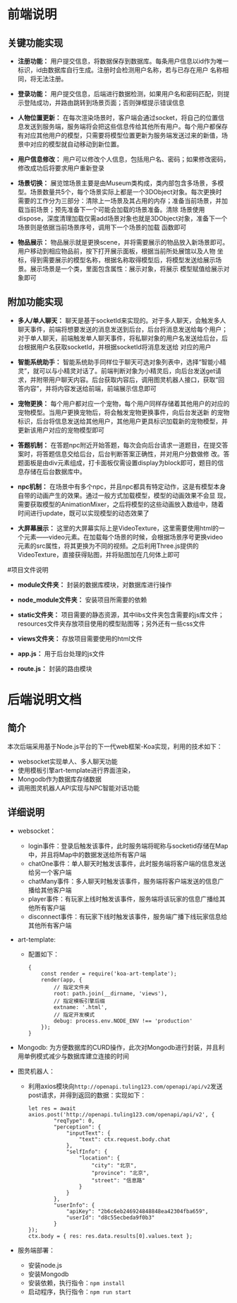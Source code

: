 # 前端说明
## 关键功能实现
+ <strong>注册功能：</strong>
用户提交信息，将数据保存到数据库。每条用户信息以id作为唯一标识，id由数据库自行生成。注册时会检测用户名称，若与已存在用户
名称相同，将无法注册。

+ <strong>登录功能：</strong>
用户提交信息，后端进行数据检测，如果用户名和密码匹配，则提示登陆成功，并路由跳转到场景页面；否则弹框提示错误信息

+ <strong>人物位置更新：</strong>
在每次渲染场景时，客户端会通过socket，将自己的位置信息发送到服务端，服务端将会把这些信息传给其他所有用户。每个用户都保存
有对应其他用户的模型，只需要将模型位置更新为服务端发送过来的新值，场景中对应的模型就自动移动到新位置。

+ <strong>用户信息修改：</strong>
用户可以修改个人信息，包括用户名、密码；如果修改密码，修改成功后将要求用户重新登录

+ <strong>场景切换：</strong>
展览馆场景主要是由Museum类构成，类内部包含多场景，多模型。场景数量共5个，每个场景实际上都是一个3DObject对象。每次更换时
需要的工作分为三部分：清除上一场景及其占用的内存；准备当前场景，并加载当前场景；预先准备下一个可能会加载的场景准备。清除
场景使用dispose，深度清理加载仅需add场景对象也就是3DObject对象，准备下一个场景则是依据当前场景序号，调用下一个场景的加载
函数即可

+ <strong>物品展示：</strong>
物品展示就是更换scene，并将需要展示的物品放入新场景即可。用户移动到相应物品前，按下打开展示面板，根据当前所处展馆以及人物
坐标，得到需要展示的模型名称，根据名称取得模型后，将模型发送给展示场景。展示场景是一个类，里面包含属性：展示对象，将展示
模型赋值给展示对象即可

## 附加功能实现

+ <strong>多人/单人聊天：</strong>
聊天是基于socketId来实现的。对于多人聊天，会触发多人聊天事件，前端将想要发送的消息发送到后台，后台将消息发送给每个用户；
对于单人聊天，前端触发单人聊天事件，将私聊对象的用户名发送给后台，后台根据用户名获取socketId，并根据socketId将消息发送给
对应的用户

+ <strong>智能系统助手：</strong>
智能系统助手同样位于聊天可选对象列表中，选择“智能小精灵”，就可以与小精灵对话了。前端判断对象为小精灵后，向后台发送get请
求，并附带用户聊天内容。后台获取内容后，调用图灵机器人接口，获取“回答内容”，并将内容发送给前端，前端展示信息即可

+ <strong>宠物更换：</strong>
每个用户都对应一个宠物，每个用户同样存储着其他用户的对应的宠物模型。当用户更换宠物后，将会触发宠物更换事件，向后台发送新
的宠物标识，后台将信息发送给其他用户，其他用户更具标识加载新的宠物模型，并更新该用户对应的宠物模型即可

+ <strong>答题机制：</strong>
在答题npc附近开始答题，每次会向后台请求一道题目，在提交答案时，将答题信息交给后台，后台判断答案正确性，并对用户分数做修
改。答题面板是由div元素组成，打卡面板仅需设置display为block即可，题目的信息存储在后台数据库中。

+ <strong>npc机制：</strong>
在场景中有多个npc，并且npc都具有特定动作，这是有模型本身自带的动画产生的效果。通过一般方式加载模型，模型的动画效果不会显
现，需要获取模型的AnimationMixer，之后将模型的这些动画放入数组中，随着时间进行update，既可以实现模型的动态效果了

+ <strong>大屏幕展示：</strong>
这里的大屏幕实际上是VideoTexture，这里需要使用html的一个元素——video元素。在加载每个场景的时候，会根据场景序号更换video
元素的src属性，将其更换为不同的视频。之后利用Three.js提供的VideoTexture，直接获得贴图，并将贴图加在几何体上即可

#项目文件说明
+ <strong>module文件夹：</strong>
封装的数据库模块，对数据库进行操作

+ <strong>node_module文件夹：</strong>
安装项目所需要的依赖

+ <strong>static文件夹：</strong>
项目需要的静态资源，其中libs文件夹包含需要的js库文件；resources文件夹存放项目使用的模型贴图等；另外还有一些css文件

+ <strong>views文件夹：</strong>
存放项目需要使用的html文件

+ <strong>app.js：</strong>
用于后台处理的js文件

+ <strong>route.js：</strong>
封装的路由模块

# 后端说明文档
## 简介
本次后端采用基于Node.js平台的下一代web框架-Koa实现，利用的技术如下：
+ websocket实现单人、多人聊天功能
+ 使用模板引擎art-template进行界面渲染，
+ Mongodb作为数据库存储数据
+ 调用图灵机器人API实现与NPC智能对话功能

## 详细说明
+ websocket：
    + login事件：登录后触发该事件，此时服务端将昵称与socketid存储在Map中，并且将Map中的数据发送给所有客户端
    + chatOne事件：单人聊天时触发该事件，此时服务端将客户端的信息发送给另一个客户端
    + chatMany事件：多人聊天时触发该事件，服务端将客户端发送的信息广播给其他客户端
    + player事件：有玩家上线时触发该事件，服务端将该玩家的信息广播给其他所有客户端
    + disconnect事件：有玩家下线时触发该事件，服务端广播下线玩家信息给其他所有客户端

+ art-template:
    + 配置如下：
        ```
        {
            const render = require('koa-art-template');
            render(app, {
                // 指定文件夹
                root: path.join(__dirname, 'views'),
                // 指定模板引擎后缀
                extname: '.html',
                // 指定开发模式
                debug: process.env.NODE_ENV !== 'production'
            });
        }
        ```

+ Mongodb:
为方便数据库的CURD操作，此次对Mongodb进行封装，并且利用单例模式减少与数据库建立连接的时间

+ 图灵机器人：
    + 利用axios模块向```http://openapi.tuling123.com/openapi/api/v2```发送post请求，并得到返回的数据：实现如下：
        ```
        let res = await axios.post('http://openapi.tuling123.com/openapi/api/v2', {
                "reqType": 0,
                "perception": {
                    "inputText": {
                        "text": ctx.request.body.chat
                    },
                    "selfInfo": {
                        "location": {
                            "city": "北京",
                            "province": "北京",
                            "street": "信息路"
                        }
                    }
                },
                "userInfo": {
                    "apiKey": "2b6c6eb246924848848ea42304fba659",
                    "userId": "d8c55ecbeda9f0b3"
                }
        });
        ctx.body = { res: res.data.results[0].values.text };
        ```
+ 服务端部署：
    + 安装node.js
    + 安装Mongodb
    + 安装依赖，执行指令：```npm install```
    + 启动程序，执行指令：```npm run start```